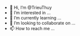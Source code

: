 - 👋 Hi, I’m @TrieuThuy
- 👀 I’m interested in ...
- 🌱 I’m currently learning ...
- 💞️ I’m looking to collaborate on ...
- 📫 How to reach me ...

<!---
TrieuThuy/TrieuThuy is a ✨ special ✨ repository because its `README.md` (this file) appears on your GitHub profile.
You can click the Preview link to take a look at your changes.
--->

